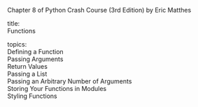 Chapter 8 of Python Crash Course (3rd Edition) by Eric Matthes

title:  
Functions  

topics:  
Defining a Function  
Passing Arguments  
Return Values  
Passing a List  
Passing an Arbitrary Number of Arguments  
Storing Your Functions in Modules  
Styling Functions  